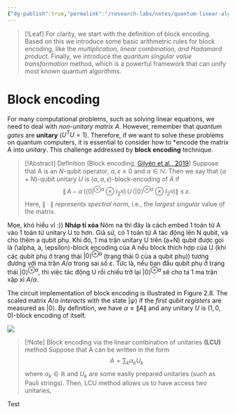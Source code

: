 ```yaml
---
{"dg-publish":true,"permalink":"/research-labs/notes/quantum-linear-algebra-ii/","tags":["#quantum_computing"],"created":"2025-03-13T14:45:57.114+07:00","updated":"2025-03-15T22:21:12.356+07:00"}
---
```


>[!Leaf]
>For clarity, we start with the definition of block encoding. Based on this we introduce some basic arithmetric rules for block encoding, like the *multiplication, linear combination, and Hadamard product*. Finally, we introduce the *quantum singular value transformation* method, which is a powerful framework that can unify most known quantum algorithms.
# Block encoding

For many computational problems, such as solving linear equations, we need to deal with *non-unitary matrix A*. However, remember that *quantum gates* are **unitary** ($U^T U = 1$). Therefore, if we want to solve these problems on quantum computers, it is essential to consider how to *encode the matrix A into *unitary*. This challenge addressed by **block encoding** technique.

>[!Abstract] Definition (Block encoding, [Gilyén et al., 2019](https://arxiv.org/abs/1806.01838))
>Suppose that A is an $N$-qubit operator, $\alpha, \epsilon \ge 0$ and $\alpha \in \mathbb{N}$. Then we say that $(a+N)$-qubit unitary $U$ is $(\alpha,a,\epsilon)$-block-encoding of $A$ if
>$$\bigl\|\,A \;-\; \alpha\,\bigl(\langle 0|^{\otimes a} \otimes I_{2^N}\bigr)\,U\,\bigl(|0\rangle^{\otimes a} \otimes I_{2^N}\bigr)\bigr\| \;\le\; \varepsilon.$$
>Here, $\bigl\|\cdot\bigr\|$ *represents spectral norm*, i.e., the *largest singular* value of the matrix.


Mọe, khó hiểu vl :))
**Nháp tí xóa**
Nôm na thì đây là cách embed 1 toán tử A vào 1 toán tử unitary U to hơn. Giả sử, có 1 toán tử A tác động lên N qubit, và cho thêm a qubit phụ. Khi đó, 1 ma trận unitary U trên (a+N) qubit được gọi là (\alpha, a, \epsilon)-block encoding của A nếu block thích hợp của U (khi các qubit phụ ở trạng thái $|0 \rangle ^{\otimes a}$ (trạng thái 0 của a qubit phụ)) tương đương với ma trận $A/ \alpha$ trong sai số $\varepsilon$.
Tức là, nếu ban đầu qubit phụ ở trạng thái $|0 \rangle ^{\otimes a}$, thì việc tác động U rồi chiếu trở lại $|0 \rangle ^{\otimes a}$ sẽ cho ta 1 ma trận xập xỉ $A/ \alpha$.


The circuit implementation of block encoding is illustrated in Figure 2.8. The scaled matrix $A/ \alpha$ *interacts* with the state $|\psi \rangle$ if the *first qubit registers* are measured as $|0\rangle$. By definition, we have $\alpha\ge \left\| A  \right\|$ and any unitary $U$ is $(1,0,0)$-block encoding of itself.

![](https://i.imgur.com/oo9uwOQ.png)

>[!Note] Block encoding via the linear combination of unitaries **(LCU)** method
> Suppose that A can be written in the form
> $$A=\sum_{k}\alpha_k U_k$$
> where ${\alpha_k}\in\mathbb{R}$ and $U_k$ are some easily prepared unitaries (such as Pauli strings). Then, LCU method allows us to have access two unitaries,
> 

Test


